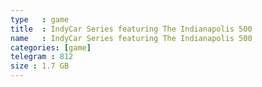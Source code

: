 ```yaml
---
type   : game
title  : IndyCar Series featuring The Indianapolis 500
name   : IndyCar Series featuring The Indianapolis 500
categories: [game]
telegram : 812
size : 1.7 GB
---
```



